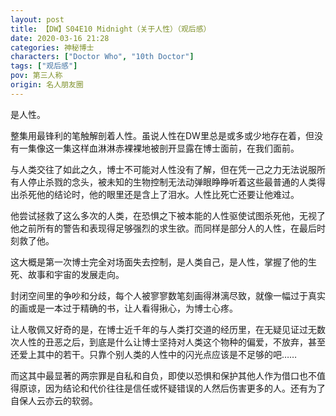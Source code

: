 ```yaml
---
layout: post
title: 【DW】S04E10 Midnight（关于人性）（观后感）
date: 2020-03-16 21:28
categories: 神秘博士
characters: ["Doctor Who", "10th Doctor"]
tags: ["观后感"]
pov: 第三人称
origin: 名人朋友圈
---
```


是人性。

整集用最锋利的笔触解剖着人性。虽说人性在DW里总是或多或少地存在着，但没有一集像这一集这样血淋淋赤裸裸地被剖开显露在博士面前，在我们面前。

与人类交往了如此之久，博士不可能对人性没有了解，但在凭一己之力无法说服所有人停止杀戮的念头，被未知的生物控制无法动弹眼睁睁听着这些最普通的人类得出杀死他的结论时，他的眼里还是含上了泪水。人性比死亡还要让他难过。

他尝试拯救了这么多次的人类，在恐惧之下被本能的人性驱使试图杀死他，无视了他之前所有的警告和表现得足够强烈的求生欲。而同样是部分人的人性，在最后时刻救了他。

这大概是第一次博士完全对场面失去控制，是人类自己，是人性，掌握了他的生死、故事和宇宙的发展走向。

封闭空间里的争吵和分歧，每个人被寥寥数笔刻画得淋漓尽致，就像一幅过于真实的画或是一本过于精确的书，让人看得揪心，为博士心疼。

让人敬佩又好奇的是，在博士近千年的与人类打交道的经历里，在无疑见证过无数次人性的丑恶之后，到底是什么让博士坚持对人类这个物种的偏爱，不放弃，甚至还爱上其中的若干。只靠个别人类的人性中的闪光点应该是不足够的吧……

而这其中最显著的两宗罪是自私和自负，即使以恐惧和保护其他人作为借口也不值得原谅，因为结论和代价往往是信任或怀疑错误的人然后伤害更多的人。还有为了自保人云亦云的软弱。
